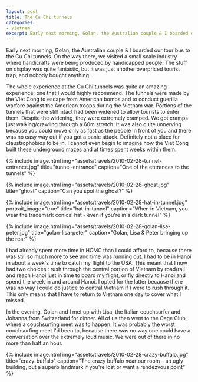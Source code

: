 ```yaml
---
layout: post
title: The Cu Chi tunnels
categories:
- Vietnam
excerpt: Early next morning, Golan, the Australian couple & I boarded our tour bus to the Cu Chi tunnels. On the way there, we visited a small scale industry where handicrafts were being produced by handicapped people. The stuff on display was quite fantastic, but it was just another overpriced tourist trap, and nobody bought anything.
---
```


Early next morning, Golan, the Australian couple & I boarded our tour bus to the
Cu Chi tunnels. On the way there, we visited a small scale industry where
handicrafts were being produced by handicapped people. The stuff on display was
quite fantastic, but it was just another overpriced tourist trap, and nobody
bought anything.

The whole experience at the Cu Chi tunnels was quite an amazing experience; one
that I would highly recommend. The tunnels were made by the Viet Cong to escape
from American bombs and to conduct guerilla warfare against the American troops
during the Vietnam war. Portions of the tunnels that were still intact had been
widened to allow tourists to enter them. Despite the widening, they were
extremely cramped. We got cramps just walking/crawling through a 60m stretch. It
was also quite unnerving because you could move only as fast as the people in
front of you and there was no easy way out if you got a panic attack. Definitely
not a place for claustrophobics to be in. I cannot even begin to imagine how the
Viet Cong built these underground mazes and at times spent weeks within them.

{% include image.html
    img="assets/travels/2010-02-28-tunnel-entrance.jpg"
    title="tunnel-entrance"
    caption="One of the entrances to the tunnels" %}

{% include image.html
    img="assets/travels/2010-02-28-ghost.jpg"
    title="ghost"
    caption="Can you spot the ghost?" %}

{% include image.html
    img="assets/travels/2010-02-28-hat-in-tunnel.jpg"
    portrait_image="true"
    title="hat-in-tunnel"
    caption="When in Vietnam, you wear the trademark conical hat - even if
        you're in a dark tunnel" %}

{% include image.html
    img="assets/travels/2010-02-28-golan-lisa-peter.jpg"
    title="golan-lisa-peter"
    caption="Golan, Lisa & Peter bringing up the rear" %}

I had already spent more time in HCMC than I could afford to, because there was
still so much more to see and time was running out. I had to be in Hanoi in
about a week's time to catch my flight to the USA. This meant that I now had two
choices : rush through the central portion of Vietnam by road/rail and reach
Hanoi just in time to board my flight, or fly directly to Hanoi and spend the
week in and around Hanoi. I opted for the latter because there was no way I
could do justice to central Vietnam if I were to rush through it. This only
means that I have to return to Vietnam one day to cover what I missed.

In the evening, Golan and I met up with Lisa, the Italian couchsurfer and
Johanna from Switzerland for dinner. All of us then went to the Cage Club, where
a couchsurfing meet was to happen. It was probably the worst couchsurfing meet
I'd been to, because there was no way one could have a conversation over the
extremely loud music. We were out of there in no more than half an hour.

{% include image.html
    img="assets/travels/2010-02-28-crazy-buffalo.jpg"
    title="crazy-buffalo"
    caption="The crazy buffalo near our room – an ugly building, but a superb
        landmark if you're lost or want a rendezvous point" %}
